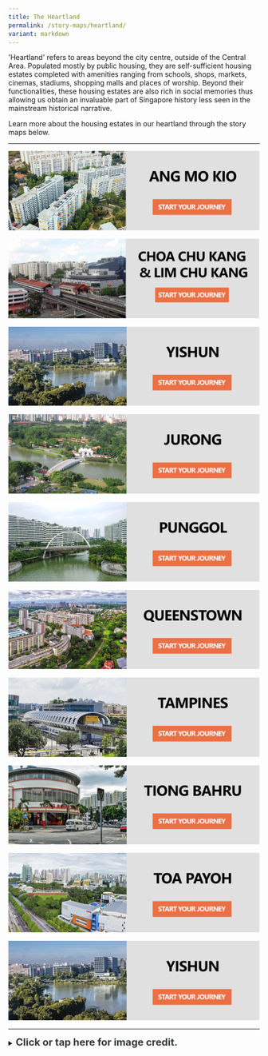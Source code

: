 ```yaml
---
title: The Heartland
permalink: /story-maps/heartland/
variant: markdown
---
```

'Heartland' refers to areas beyond the city centre, outside of the Central Area. Populated mostly by public housing, they are self-sufficient housing estates completed with amenities ranging from schools, shops, markets, cinemas, stadiums, shopping malls and places of worship. Beyond their functionalities, these housing estates are also rich in social memories thus allowing us obtain an invaluable part of Singapore history less seen in the mainstream historical narrative.

Learn more about the housing estates in our heartland through the story maps below.

--------

[![Alt text for image on Isomer site](/images/storymap-image-ang-mo-kio.jpg)](/resource-room/story-maps/ang-mo-kio)

[![Alt text for image on Isomer site](/images/storymap-image-cck-lck-1.png)](/resource-room/story-maps/choa-chu-kang-lim-chu-kang)

[![Sembawang Naval Base Story Map](/images/storymap-image-yishun.jpg)](/buildings-and-villages-of-the-former-sembawang-naval-base/)

[![Alt text for image on Isomer site](/images/storymap-image-jurong.jpg)](/resource-room/story-maps/jurong)

[![Punggol Story Map](/images/storymap-image-punggol.png)](/resource-room/story-maps/punggol) 

[![Queenstown Story Map](/images/storymap-image-queenstown.png)](/resource-room/story-maps/queenstown)

[![Tampines Story Map](/images/storymap-image-tampines.jpg)](/resource-room/story-maps/tampines)

[![Tiong Bahru Story Map](/images/storymap-image-tiong-bahru-1.png)](/resource-room/story-maps/tiong-bahru)

[![Toa Payoh Story Map](/images/storymap-image-toa-payoh.png)](/resource-room/story-maps/toa-payoh)

[![Yishun Story Map](/images/storymap-image-yishun.jpg)](/resource-room/story-maps/yishun)

_______

<details>
<summary><span style="font-weight: 700; font-size: 20px; font-style: normal; color:#353839">Click or tap here for image credit.</span></summary>
<br>	
<span style="font-weight: 400; font-size: 20px; font-style: normal; color:#778899">1. Ang Mo Kio photo by Chuttersnap [CC BY-4.0]
<br>2. Choa Chu Kang MRT Station photo by zhenkang [CC BY-SA 3.0]
<br>3. Jurong photo by Groyn88 [CC BY-SA 3.0]
<br>4. Punggol photo by Deoma12 [CC BY-SA 4.0]
<br>5. Queenstown photo by Chen Siyuan [CC BY-SA 4.0]
<br>6. Tampines photo by Zhenkang [CC BY-SA 4.0]
<br>7. Tiong Bahru photo by Choo Yut Shing via Flickr
<br>8. Toa Payoh photo by Bob T [CC BY-SA 4.0]
<br>9. Yishun photo by KTPH [CC BY-SA 4.0]
</span>
	
</details>